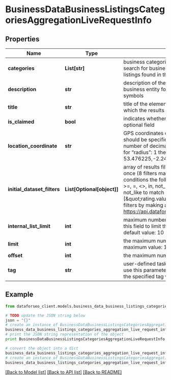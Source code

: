 # BusinessDataBusinessListingsCategoriesAggregationLiveRequestInfo


## Properties

Name | Type | Description | Notes
------------ | ------------- | ------------- | -------------
**categories** | **List[str]** | business categories optional field the categories you specify are used to search for business listings; if you don’t use this field, we will return business listings found in the specified location; you can specify up to 10 categories | [optional] 
**description** | **str** | description of the element in SERP optional field the description of the business entity for which the results are collected; can contain up to 200 symbols | [optional] 
**title** | **str** | title of the element in SERP optional field the name of the business entity for which the results are collected; can contain up to 200 symbols | [optional] 
**is_claimed** | **bool** | indicates whether the business is verified by its owner on Google Maps optional field | [optional] 
**location_coordinate** | **str** | GPS coordinates of a location optional field location_coordinate parameter should be specified in the “latitude,longitude,radius” format the maximum number of decimal digits for “latitude” and “longitude”: 7 the minimum value for “radius”: 1 the maximum value for “radius”: 100000 example: 53.476225,-2.243572,200 | [optional] 
**initial_dataset_filters** | **List[Optional[object]]** | array of results filtering parameters optional field you can add several filters at once (8 filters maximum) you should set a logical operator and, or between the conditions the following operators are supported: regex, not_regex, &lt;, &lt;&#x3D;, &gt;, &gt;&#x3D;, &#x3D;, &lt;&gt;, in, not_in, like, not_like you can use the % operator with like and not_like to match any string of zero or more characters example: [\&quot;rating.value\&quot;,\&quot;&gt;\&quot;,3] you can receive the list of available filters by making a separate request to https://api.dataforseo.com/v3/business_data/business_listings/available_filters | [optional] 
**internal_list_limit** | **int** | maximum number of elements within internal arrays optional field you can use this field to limit the number of elements within the aggregated categories default value: 10 | [optional] 
**limit** | **int** | the maximum number of returned businesses optional field default value: 100 maximum value: 1000 | [optional] 
**offset** | **int** | the maximum number of returned businesses optional field | [optional] 
**tag** | **str** | user-defined task identifier optional field the character limit is 255 you can use this parameter to identify the task and match it with the result you will find the specified tag value in the data object of the response | [optional] 

## Example

```python
from dataforseo_client.models.business_data_business_listings_categories_aggregation_live_request_info import BusinessDataBusinessListingsCategoriesAggregationLiveRequestInfo

# TODO update the JSON string below
json = "{}"
# create an instance of BusinessDataBusinessListingsCategoriesAggregationLiveRequestInfo from a JSON string
business_data_business_listings_categories_aggregation_live_request_info_instance = BusinessDataBusinessListingsCategoriesAggregationLiveRequestInfo.from_json(json)
# print the JSON string representation of the object
print BusinessDataBusinessListingsCategoriesAggregationLiveRequestInfo.to_json()

# convert the object into a dict
business_data_business_listings_categories_aggregation_live_request_info_dict = business_data_business_listings_categories_aggregation_live_request_info_instance.to_dict()
# create an instance of BusinessDataBusinessListingsCategoriesAggregationLiveRequestInfo from a dict
business_data_business_listings_categories_aggregation_live_request_info_form_dict = business_data_business_listings_categories_aggregation_live_request_info.from_dict(business_data_business_listings_categories_aggregation_live_request_info_dict)
```
[[Back to Model list]](../README.md#documentation-for-models) [[Back to API list]](../README.md#documentation-for-api-endpoints) [[Back to README]](../README.md)


